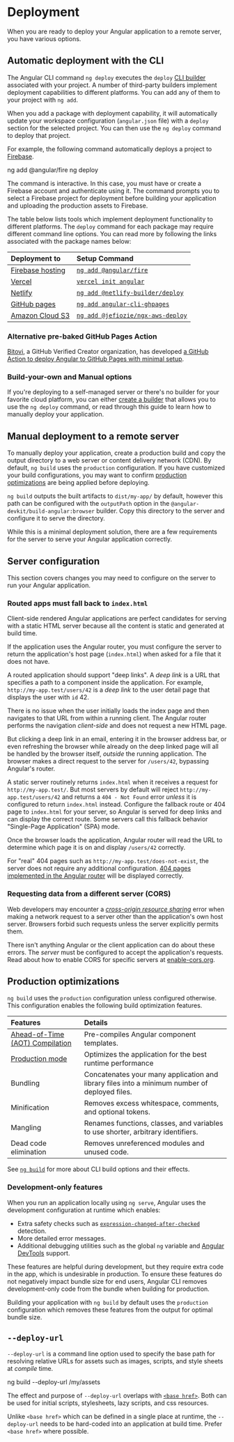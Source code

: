 # Deployment

When you are ready to deploy your Angular application to a remote server, you have various options.

## Automatic deployment with the CLI

The Angular CLI command `ng deploy` executes the `deploy` [CLI builder](tools/cli/cli-builder) associated with your project.
A number of third-party builders implement deployment capabilities to different platforms.
You can add any of them to your project with `ng add`.

When you add a package with deployment capability, it will automatically update your workspace configuration (`angular.json` file) with a `deploy` section for the selected project.
You can then use the `ng deploy` command to deploy that project.

For example, the following command automatically deploys a project to [Firebase](https://firebase.google.com/).

<docs-code language="shell">

ng add @angular/fire
ng deploy

</docs-code>

The command is interactive.
In this case, you must have or create a Firebase account and authenticate using it.
The command prompts you to select a Firebase project for deployment before building your application and uploading the production assets to Firebase.

The table below lists tools which implement deployment functionality to different platforms.
The `deploy` command for each package may require different command line options.
You can read more by following the links associated with the package names below:

| Deployment to                                                     | Setup Command                                                                              |
|:---                                                               |:---                                                                                  |
| [Firebase hosting](https://firebase.google.com/docs/hosting)      | [`ng add @angular/fire`](https://npmjs.org/package/@angular/fire)                           |
| [Vercel](https://vercel.com/solutions/angular)                    | [`vercel init angular`](https://github.com/vercel/vercel/tree/main/examples/angular) |
| [Netlify](https://www.netlify.com)                                | [`ng add @netlify-builder/deploy`](https://npmjs.org/package/@netlify-builder/deploy)       |
| [GitHub pages](https://pages.github.com)                          | [`ng add angular-cli-ghpages`](https://npmjs.org/package/angular-cli-ghpages)               |
| [Amazon Cloud S3](https://aws.amazon.com/s3/?nc2=h_ql_prod_st_s3) | [`ng add @jefiozie/ngx-aws-deploy`](https://www.npmjs.com/package/@jefiozie/ngx-aws-deploy) |

### Alternative pre-baked GitHub Pages Action
[Bitovi](https://bitovi.com), a GitHub Verified Creator organization, has developed [a GitHub Action to deploy Angular to GitHub Pages with minimal setup](https://github.com/marketplace/actions/deploy-angular-to-github-pages).

### Build-your-own and Manual options
If you're deploying to a self-managed server or there's no builder for your favorite cloud platform, you can either [create a builder](tools/cli/cli-builder) that allows you to use the `ng deploy` command, or read through this guide to learn how to manually deploy your application.

## Manual deployment to a remote server

To manually deploy your application, create a production build and copy the output directory to a web server or content delivery network (CDN).
By default, `ng build` uses the `production` configuration.
If you have customized your build configurations, you may want to confirm [production optimizations](tools/cli/deployment#production-optimizations) are being applied before deploying.

`ng build` outputs the built artifacts to `dist/my-app/` by default, however this path can be configured with the `outputPath` option in the `@angular-devkit/build-angular:browser` builder.
Copy this directory to the server and configure it to serve the directory.

While this is a minimal deployment solution, there are a few requirements for the server to serve your Angular application correctly.

## Server configuration

This section covers changes you may need to configure on the server to run your Angular application.

### Routed apps must fall back to `index.html`

Client-side rendered Angular applications are perfect candidates for serving with a static HTML server because all the content is static and generated at build time.

If the application uses the Angular router, you must configure the server to return the application's host page (`index.html`) when asked for a file that it does not have.

A routed application should support "deep links".
A *deep link* is a URL that specifies a path to a component inside the application.
For example, `http://my-app.test/users/42` is a *deep link* to the user detail page that displays the user with `id` 42.

There is no issue when the user initially loads the index page and then navigates to that URL from within a running client.
The Angular router performs the navigation *client-side* and does not request a new HTML page.

But clicking a deep link in an email, entering it in the browser address bar, or even refreshing the browser while already on the deep linked page will all be handled by the browser itself, *outside* the running application.
The browser makes a direct request to the server for `/users/42`, bypassing Angular's router.

A static server routinely returns `index.html` when it receives a request for `http://my-app.test/`.
But most servers by default will reject `http://my-app.test/users/42` and returns a `404 - Not Found` error *unless* it is configured to return `index.html` instead.
Configure the fallback route or 404 page to `index.html` for your server, so Angular is served for deep links and can display the correct route.
Some servers call this fallback behavior "Single-Page Application" (SPA) mode.

Once the browser loads the application, Angular router will read the URL to determine which page it is on and display `/users/42` correctly.

For "real" 404 pages such as `http://my-app.test/does-not-exist`, the server does not require any additional configuration.
[404 pages implemented in the Angular router](guide/routing/common-router-tasks#displaying-a-404-page) will be displayed correctly.

### Requesting data from a different server (CORS)

Web developers may encounter a [*cross-origin resource sharing*](https://developer.mozilla.org/docs/Web/HTTP/CORS "Cross-origin resource sharing") error when making a network request to a server other than the application's own host server.
Browsers forbid such requests unless the server explicitly permits them.

There isn't anything Angular or the client application can do about these errors.
The _server_ must be configured to accept the application's requests.
Read about how to enable CORS for specific servers at [enable-cors.org](https://enable-cors.org/server.html "Enabling CORS server").

## Production optimizations

`ng build` uses the `production` configuration unless configured otherwise. This configuration enables the following build optimization features.

| Features                                                           | Details                                                                                       |
|:---                                                                |:---                                                                                           |
| [Ahead-of-Time (AOT) Compilation](tools/cli/aot-compiler)          | Pre-compiles Angular component templates.                                                     |
| [Production mode](tools/cli/deployment#development-only-features) | Optimizes the application for the best runtime performance                                    |
| Bundling                                                           | Concatenates your many application and library files into a minimum number of deployed files. |
| Minification                                                       | Removes excess whitespace, comments, and optional tokens.                                     |
| Mangling                                                           | Renames functions, classes, and variables to use shorter, arbitrary identifiers.              |
| Dead code elimination                                              | Removes unreferenced modules and unused code.                                                 |

See [`ng build`](cli/build) for more about CLI build options and their effects.

### Development-only features

When you run an application locally using `ng serve`, Angular uses the development configuration
at runtime which enables:

* Extra safety checks such as [`expression-changed-after-checked`](errors/NG0100) detection.
* More detailed error messages.
* Additional debugging utilities such as the global `ng` variable and [Angular DevTools](tools/devtools) support.

These features are helpful during development, but they require extra code in the app, which is
undesirable in production. To ensure these features do not negatively impact bundle size for end users, Angular CLI
removes development-only code from the bundle when building for production.

Building your application with `ng build` by default uses the `production` configuration which removes these features from the output for optimal bundle size.

## `--deploy-url`

`--deploy-url` is a command line option used to specify the base path for resolving relative URLs for assets such as images, scripts, and style sheets at *compile* time.

<docs-code language="shell">

ng build --deploy-url /my/assets

</docs-code>

The effect and purpose of `--deploy-url` overlaps with [`<base href>`](guide/routing/common-router-tasks). Both can be used for initial scripts, stylesheets, lazy scripts, and css resources.

Unlike `<base href>` which can be defined in a single place at runtime, the `--deploy-url` needs to be hard-coded into an application at build time.
Prefer `<base href>` where possible.
